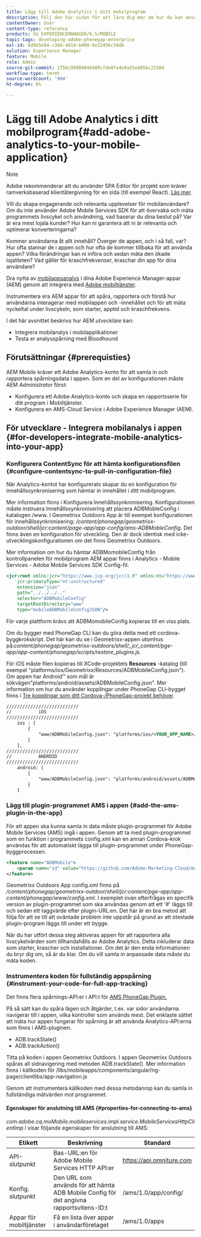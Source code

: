 ```yaml
---
title: Lägg till Adobe Analytics i ditt mobilprogram
description: Följ den här sidan för att lära dig mer om hur du kan använda mobilappsanalys i dina Adobe Experience Manager-appar genom att integrera med Adobe mobiltjänster.
contentOwner: User
content-type: reference
products: SG_EXPERIENCEMANAGER/6.5/MOBILE
topic-tags: developing-adobe-phonegap-enterprise
exl-id: 8d965e94-c368-481d-b000-6e22456c34db
solution: Experience Manager
feature: Mobile
role: Admin
source-git-commit: 1f56c99980846400cfde8fa4e9a55e885bc2258d
workflow-type: tm+mt
source-wordcount: '904'
ht-degree: 0%

---
```


# Lägg till Adobe Analytics i ditt mobilprogram{#add-adobe-analytics-to-your-mobile-application}

>[!NOTE]
>
>Adobe rekommenderar att du använder SPA Editor för projekt som kräver ramverksbaserad klientåtergivning för en sida (till exempel React). [Läs mer](/help/sites-developing/spa-overview.md).

Vill du skapa engagerande och relevanta upplevelser för mobilanvändare? Om du inte använder Adobe Mobile Services SDK för att övervaka och mäta programmets livscykel och användning, vad baserar du dina beslut på? Var är era mest lojala kunder? Hur kan ni garantera att ni är relevanta och optimerar konverteringarna?

Kommer användarna åt allt innehåll? Överger de appen, och i så fall, var? Hur ofta stannar de i appen och hur ofta de kommer tillbaka för att använda appen? Vilka förändringar kan ni införa och sedan mäta den ökade lojaliteten? Vad gäller för kraschfrekvenser, kraschar din app för dina användare?

Dra nytta av [mobilappsanalys](https://business.adobe.com/products/analytics/mobile-marketing.html) i dina Adobe Experience Manager-appar (AEM) genom att integrera med [Adobe mobiltjänster](https://business.adobe.com/products/campaign/mobile-marketing.html).

Instrumentera era AEM appar för att spåra, rapportera och förstå hur användarna interagerar med mobilappen och -innehållet och för att mäta nyckeltal under livscykeln, som starter, apptid och kraschfrekvens.

I det här avsnittet beskrivs hur AEM *utvecklare* kan:

* Integrera mobilanalys i mobilapplikationer
* Testa er analysspårning med Bloodhound

## Förutsättningar {#prerequisties}

AEM Mobile kräver ett Adobe Analytics-konto för att samla in och rapportera spårningsdata i appen. Som en del av konfigurationen måste AEM *Administrator* först:

* Konfigurera ett Adobe Analytics-konto och skapa en rapportsserie för ditt program i Mobiltjänster.
* Konfigurera en AMS-Cloud Service i Adobe Experience Manager (AEM).

## För utvecklare - Integrera mobilanalys i appen {#for-developers-integrate-mobile-analytics-into-your-app}

### Konfigurera ContentSync för att hämta konfigurationsfilen {#configure-contentsync-to-pull-in-configuration-file}

När Analytics-kontot har konfigurerats skapar du en konfiguration för innehållssynkronisering som hämtar in innehållet i ditt mobilprogram.

Mer information finns i Konfigurera Innehållssynkronisering. Konfigurationen måste instruera Innehållssynkronisering att placera ADBMobleConfig i katalogen /www. I Geometrixx Outdoors App är till exempel konfigurationen för innehållssynkronisering: */content/phonegap/geometrixx-outdoor/shell/jcr:content/page-app/app-config/ams-ADBMobleConfig*. Det finns även en konfiguration för utveckling. Den är dock identisk med icke-utvecklingskonfigurationen om det finns Geometrixx Outdoors.

Mer information om hur du hämtar ADBMomobileConfig från kontrollpanelen för mobilprogram AEM appar finns i Analytics - Mobile Services - Adobe Mobile Services SDK Config-fil.

```xml
<jcr:root xmlns:jcr="https://www.jcp.org/jcr/1.0" xmlns:nt="https://www.jcp.org/jcr/nt/1.0"
    jcr:primaryType="nt:unstructured"
    extension="json"
    path="../../../.."
    selector="ADBMobileConfig"
    targetRootDirectory="www"
    type="mobileADBMobileConfigJSON"/>
```

För varje plattform krävs att ADBMomobileConfig kopieras till en viss plats.

Om du bygger med PhoneGap CLI kan du göra detta med ett cordova-byggkrokskript. Det här kan du se i Geometrixx-appen utomhus på:*content/phonegap/geometrixx-outdoors/shell/_jcr_content/pge-app/app-content/phonegap/scripts/restore_plugins.js.*

För iOS måste filen kopieras till XCode-projektets **Resources** -katalog (till exempel &quot;platforms/ios/Geometrixx/Resources/ADBMobileConfig.json&quot;). Om appen har Android™ som mål är sökvägen&quot;platforms/android/assets/ADBMobileConfig.json&quot;. Mer information om hur du använder kopplingar under PhoneGap CLI-bygget finns i [Tre kopplingar som ditt Cordova-/PhoneGap-projekt behöver](https://gist.github.com/jlcarvalho/22402d013bc72f795d45a01836ce735c).

```xml
///////////////////////////
//          iOS
///////////////////////////
    ios : [
        {
            "www/ADBMobileConfig.json": "platforms/ios/<YOUR_APP_NAME>/Resources/ADBMobileConfig.json"
        }
    ],
///////////////////////////
//          ANDROID
///////////////////////////
    android: [
        {
            "www/ADBMobileConfig.json": "platforms/android/assets/ADBMobileConfig.json"
        }
    ]
```

### Lägg till plugin-programmet AMS i appen {#add-the-ams-plugin-in-the-app}

För att appen ska kunna samla in data måste plugin-programmet för Adobe Mobile Services (AMS) ingå i appen. Genom att ta med plugin-programmet som en funktion i programmets config.xml kan en annan Cordova-krok användas för att automatiskt lägga till plugin-programmet under PhoneGap-byggprocessen.

```xml
<feature name="ADBMobile">
    <param name="id" value="https://github.com/Adobe-Marketing-Cloud/mobile-services#0482f9cedf90c98a8d4b07219ece1933b2e46a60"/>
</feature>
```

Geometrixx Outdoors App config.xml finns på */content/phonegap/geometrixx-outdoor/shell/jcr:content/pge-app/app-content/phonegap/www/config.xml*. I exemplet ovan efterfrågas en specifik version av plugin-programmet som ska användas genom att ett &#39;#&#39; läggs till och sedan ett taggvärde efter plugin-URL:en. Det här är en bra metod att följa för att se till att oväntade problem inte uppstår på grund av att otestade plugin-program läggs till under ett bygge.

När du har utfört dessa steg aktiveras appen för att rapportera alla livscykelvärden som tillhandahålls av Adobe Analytics. Detta inkluderar data som starter, krascher och installationer. Om det är den enda informationen du bryr dig om, så är du klar. Om du vill samla in anpassade data måste du mäta koden.

### Instrumentera koden för fullständig appspårning {#instrument-your-code-for-full-app-tracking}

Det finns flera spårnings-API:er i API:t för [AMS PhoneGap Plugin.](https://github.com/Adobe-Marketing-Cloud/mobile-services/blob/master/docs/ios/phonegap/phonegap-methods.md)

På så sätt kan du spåra lägen och åtgärder, t.ex. var sidor användarna navigerar till i appen, vilka kontroller som används mest. Det enklaste sättet att mäta hur appen fungerar för spårning är att använda Analytics-API:erna som finns i AMS-pluginen.

* ADB.trackState()
* ADB.trackAction()

Titta på koden i appen Geometrixx Outdoors. I appen Geometrixx Outdoors spåras all sidnavigering med metoden ADB.trackState(). Mer information finns i källkoden för /libs/mobileapps/components/angular/ng-page/clientlibs/app-navigation.js

Genom att instrumentera källkoden med dessa metodanrop kan du samla in fullständiga mätvärden mot programmet.

#### Egenskaper för anslutning till AMS {#properties-for-connecting-to-ams}

*com.adobe.cq.moMobile.mobileservices.impl.service.MobileServicesHttpClientImp* l visar följande egenskaper för anslutning till AMS:

| **Etikett** | **Beskrivning** | **Standard** |
|---|---|---|
| API-slutpunkt | Bas-URL:en för Adobe Mobile Services HTTP API:er | https://api.omniture.com |
| Konfig. slutpunkt | Den URL som används för att hämta ADB Mobile Config för det angivna rapportsvitens-ID:t | /ams/1.0/app/config/ |
| Appar för mobiltjänster | Få en lista över appar i användarföretaget | /ams/1.0/apps |
